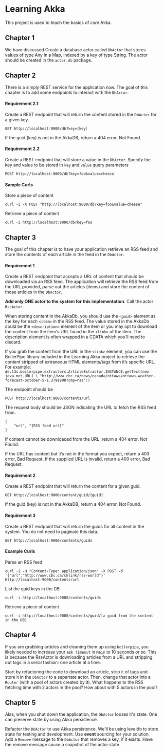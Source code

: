 # Learning Akka

This project is used to teach the basics of _core_ Akka.

## Chapter 1
We have discussed 
Create a database actor called `DbActor` that stores values of type Any in a Map, indexed by a key of type String.
The actor should be created in the `actor.db` package.

## Chapter 2
There is a simply REST service for the application now. The goal of this chapter is to add some endpoints to interact
with the `DbActor`.

#### Requirement 2.1
Create a REST endpoint that will return the content stored in the `DbActor` for a given key.
```
GET http://localhost:9000/db?key=[key]
```

If the guid (key) is not in the AkkaDB, return a 404 error, Not Found.

#### Requirement 2.2
Create a REST endpoint that will store a value in the `DbActor`. Specify the key and value to be stored in `key` and 
`value` query parameters
```
POST http://localhost:9000/db?key=foo&value=cheese
```


#### Sample Curls
Store a piece of content
```
curl -i -X POST "http://localhost:9000/db?key=foo&value=cheese"
```

Retrieve a piece of content
```
curl -i http://localhost:9000/db?key=foo
```

## Chapter 3
The goal of this chapter is to have your application retrieve an RSS feed and store the contents of each article in the feed in the `DbActor`.

#### Requirement 1
Create a REST endpoint that accepts a URL of content that should be downloaded via an RSS feed. The application will
retrieve the RSS feed from the URL provided, parse out the articles (items) and store the content of those articles in
the `DbActor`.

**Add only ONE actor to the system for this implementation.** Call the actor `RssActor`.

When storing content in the AkkaDb, you should use the `<guid>` element as the key for each `<item>` in the RSS feed. The value
stored in the AkkaDb could be the `<description>` element of the item or you may opt to download the content from the
item's URL found in the `<link>` of the item. The description element is often wrapped in a CDATA which you’ll need to discard.

If you grab the content from the URL in the `<link>` element, you can use the BoilerPipe library included in the Learning
Akka project to retrieve the content stripped of extraneous HTML elements/tags from it’s specific URL. For example:
`de.l3s.boilerpipe.extractors.ArticleExtractor.INSTANCE.getText(new java.net.URL( \
"http://www.cbc.ca/news/canada/ottawa/ottawa-weather-forecast-october-5-1.3791908?cmp=rss"))`

The endpoint should be
```
POST http://localhost:9000/contents/url
```

The request body should be JSON indicating the URL to fetch the RSS feed from.
```
{
    "url", "[RSS feed url]"
}
```

If content cannot be downloaded from the URL ,return a 404 error, Not Found.

If the URL has content but it’s not in the format you expect, return a 400 error, Bad Request. If the supplied URL is invalid, return a 400 error, Bad Request.

#### Requirement 2
Create a REST endpoint that will return the content for a given guid.
```
GET http://localhost:9000/content/guid/[guid]
```

If the guid (key) is not in the AkkaDB, return a 404 error, Not Found.

#### Requirement 3
Create a REST endpoint that will return the guids for all content in the system. You do not need to paginate this data.
```
GET http://localhost:9000/contents/guids
```

#### Example Curls

Parse an RSS feed
```
curl -i -H "Content-Type: application/json" -X POST -d '{"url":"http://www.cbc.ca/cmlink/rss-world"}' http://localhost:9000/contents/url
```

List the guid keys in the DB
```
curl -i http://localhost:9000/contents/guids
```

Retrieve a piece of content
```
curl -i http://localhost:9000/contents/guid/[a guid from the content in the DB]
```

## Chapter 4
If you are grabbing articles and cleaning them up using `boilerpipe`, you likely needed to increase your `ask Timeout`
in `Main` to 10 seconds or so. This is because the RssActor is downloading articles from a URL and stripping out tags
in a serial fashion: one article at a time.

Start by refactoring the code to download an article, strip it of tags and store it in the `DbActor` to a separtate 
actor. Then, change that actor into a `Router` (with a pool of actors created by it). What happens to the RSS fetching
time with 2 actors in the pool? How about with 5 actors in the pool?

## Chapter 5
Alas, when you shut down the application, the `DbActor` looses it's state. One can preserve state by using Akka
persistence.

Refactor the `DbActor` to use Akka persistence. We'll be using leveldb to store state for testing and development.
Use **event** sourcing for your solution. Add a `Remove` message to the `DbActor` that removes a key, if it exists.
Have the remove message cause a snapshot of the actor state.
